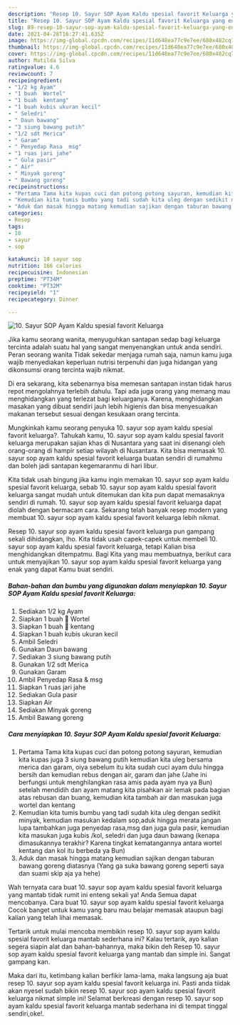 ```yaml
---
description: "Resep 10. Sayur SOP Ayam Kaldu spesial favorit Keluarga yang enak Untuk Jualan"
title: "Resep 10. Sayur SOP Ayam Kaldu spesial favorit Keluarga yang enak Untuk Jualan"
slug: 89-resep-10-sayur-sop-ayam-kaldu-spesial-favorit-keluarga-yang-enak-untuk-jualan
date: 2021-04-28T16:27:41.635Z
image: https://img-global.cpcdn.com/recipes/11d648ea77c9e7ee/680x482cq70/10-sayur-sop-ayam-kaldu-spesial-favorit-keluarga-foto-resep-utama.jpg
thumbnail: https://img-global.cpcdn.com/recipes/11d648ea77c9e7ee/680x482cq70/10-sayur-sop-ayam-kaldu-spesial-favorit-keluarga-foto-resep-utama.jpg
cover: https://img-global.cpcdn.com/recipes/11d648ea77c9e7ee/680x482cq70/10-sayur-sop-ayam-kaldu-spesial-favorit-keluarga-foto-resep-utama.jpg
author: Matilda Silva
ratingvalue: 4.6
reviewcount: 7
recipeingredient:
- "1/2 kg Ayam"
- "1 buah  Wortel"
- "1 buah  kentang"
- "1 buah kubis ukuran kecil"
- " Seledri"
- " Daun bawang"
- "3 siung bawang putih"
- "1/2 sdt Merica"
- " Garam"
- " Penyedap Rasa  msg"
- "1 ruas jari jahe"
- " Gula pasir"
- " Air"
- " Minyak goreng"
- " Bawang goreng"
recipeinstructions:
- "Pertama Tama kita kupas cuci dan potong potong sayuran, kemudian kita kupas juga 3 siung bawang putih kemudian kita uleg bersama merica dan garam, oiya sebelum itu kita sudah cuci ayam dulu hingga bersih dan kemudian rebus dengan air, garam dan jahe (Jahe ini berfungsi untuk menghilangkan rasa amis pada ayam nya ya Bun) setelah mendidih dan ayam matang kita pisahkan air lemak pada bagian atas rebusan dan buang, kemudian kita tambah air dan masukan juga wortel dan kentang"
- "Kemudian kita tumis bumbu yang tadi sudah kita uleg dengan sedikit minyak, kemudian masukan kedalam sop,aduk hingga merata jangan lupa tambahkan juga penyedap rasa,msg dan juga gula pasir, kemudian kita masukan juga kubis /kol, seledri dan juga daun bawang (kenapa dimasukannya terakhir? Karena tingkat kematangannya antara wortel kentang dan kol itu berbeda ya Bun)"
- "Aduk dan masak hingga matang kemudian sajikan dengan taburan bawang goreng diatasnya (Yang ga suka bawang goreng seperti saya dan suami skip aja ya hehe)"
categories:
- Resep
tags:
- 10
- sayur
- sop

katakunci: 10 sayur sop 
nutrition: 166 calories
recipecuisine: Indonesian
preptime: "PT34M"
cooktime: "PT32M"
recipeyield: "1"
recipecategory: Dinner

---
```



![10. Sayur SOP Ayam Kaldu spesial favorit Keluarga](https://img-global.cpcdn.com/recipes/11d648ea77c9e7ee/680x482cq70/10-sayur-sop-ayam-kaldu-spesial-favorit-keluarga-foto-resep-utama.jpg)

Jika kamu seorang wanita, menyuguhkan santapan sedap bagi keluarga tercinta adalah suatu hal yang sangat menyenangkan untuk anda sendiri. Peran seorang  wanita Tidak sekedar menjaga rumah saja, namun kamu juga wajib menyediakan keperluan nutrisi terpenuhi dan juga hidangan yang dikonsumsi orang tercinta wajib nikmat.

Di era  sekarang, kita sebenarnya bisa memesan santapan instan tidak harus repot mengolahnya terlebih dahulu. Tapi ada juga orang yang memang mau menghidangkan yang terlezat bagi keluarganya. Karena, menghidangkan masakan yang dibuat sendiri jauh lebih higienis dan bisa menyesuaikan makanan tersebut sesuai dengan kesukaan orang tercinta. 



Mungkinkah kamu seorang penyuka 10. sayur sop ayam kaldu spesial favorit keluarga?. Tahukah kamu, 10. sayur sop ayam kaldu spesial favorit keluarga merupakan sajian khas di Nusantara yang saat ini disenangi oleh orang-orang di hampir setiap wilayah di Nusantara. Kita bisa memasak 10. sayur sop ayam kaldu spesial favorit keluarga buatan sendiri di rumahmu dan boleh jadi santapan kegemaranmu di hari libur.

Kita tidak usah bingung jika kamu ingin memakan 10. sayur sop ayam kaldu spesial favorit keluarga, sebab 10. sayur sop ayam kaldu spesial favorit keluarga sangat mudah untuk ditemukan dan kita pun dapat memasaknya sendiri di rumah. 10. sayur sop ayam kaldu spesial favorit keluarga dapat diolah dengan bermacam cara. Sekarang telah banyak resep modern yang membuat 10. sayur sop ayam kaldu spesial favorit keluarga lebih nikmat.

Resep 10. sayur sop ayam kaldu spesial favorit keluarga pun gampang sekali dihidangkan, lho. Kita tidak usah capek-capek untuk membeli 10. sayur sop ayam kaldu spesial favorit keluarga, tetapi Kalian bisa menghidangkan ditempatmu. Bagi Kita yang mau membuatnya, berikut cara untuk menyajikan 10. sayur sop ayam kaldu spesial favorit keluarga yang enak yang dapat Kamu buat sendiri.

<!--inarticleads1-->

##### Bahan-bahan dan bumbu yang digunakan dalam menyiapkan 10. Sayur SOP Ayam Kaldu spesial favorit Keluarga:

1. Sediakan 1/2 kg Ayam
1. Siapkan 1 buah 🥕 Wortel
1. Siapkan 1 buah 🥔 kentang
1. Siapkan 1 buah kubis ukuran kecil
1. Ambil  Seledri
1. Gunakan  Daun bawang
1. Sediakan 3 siung bawang putih
1. Gunakan 1/2 sdt Merica
1. Gunakan  Garam
1. Ambil  Penyedap Rasa &amp; msg
1. Siapkan 1 ruas jari jahe
1. Sediakan  Gula pasir
1. Siapkan  Air
1. Sediakan  Minyak goreng
1. Ambil  Bawang goreng




<!--inarticleads2-->

##### Cara menyiapkan 10. Sayur SOP Ayam Kaldu spesial favorit Keluarga:

1. Pertama Tama kita kupas cuci dan potong potong sayuran, kemudian kita kupas juga 3 siung bawang putih kemudian kita uleg bersama merica dan garam, oiya sebelum itu kita sudah cuci ayam dulu hingga bersih dan kemudian rebus dengan air, garam dan jahe (Jahe ini berfungsi untuk menghilangkan rasa amis pada ayam nya ya Bun) setelah mendidih dan ayam matang kita pisahkan air lemak pada bagian atas rebusan dan buang, kemudian kita tambah air dan masukan juga wortel dan kentang
1. Kemudian kita tumis bumbu yang tadi sudah kita uleg dengan sedikit minyak, kemudian masukan kedalam sop,aduk hingga merata jangan lupa tambahkan juga penyedap rasa,msg dan juga gula pasir, kemudian kita masukan juga kubis /kol, seledri dan juga daun bawang (kenapa dimasukannya terakhir? Karena tingkat kematangannya antara wortel kentang dan kol itu berbeda ya Bun)
1. Aduk dan masak hingga matang kemudian sajikan dengan taburan bawang goreng diatasnya (Yang ga suka bawang goreng seperti saya dan suami skip aja ya hehe)




Wah ternyata cara buat 10. sayur sop ayam kaldu spesial favorit keluarga yang mantab tidak rumit ini enteng sekali ya! Anda Semua dapat mencobanya. Cara buat 10. sayur sop ayam kaldu spesial favorit keluarga Cocok banget untuk kamu yang baru mau belajar memasak ataupun bagi kalian yang telah lihai memasak.

Tertarik untuk mulai mencoba membikin resep 10. sayur sop ayam kaldu spesial favorit keluarga mantab sederhana ini? Kalau tertarik, ayo kalian segera siapin alat dan bahan-bahannya, maka bikin deh Resep 10. sayur sop ayam kaldu spesial favorit keluarga yang mantab dan simple ini. Sangat gampang kan. 

Maka dari itu, ketimbang kalian berfikir lama-lama, maka langsung aja buat resep 10. sayur sop ayam kaldu spesial favorit keluarga ini. Pasti anda tiidak akan nyesel sudah bikin resep 10. sayur sop ayam kaldu spesial favorit keluarga nikmat simple ini! Selamat berkreasi dengan resep 10. sayur sop ayam kaldu spesial favorit keluarga mantab sederhana ini di tempat tinggal sendiri,oke!.

